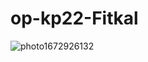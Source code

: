 
# op-kp22-Fitkal
 
![photo1672926132](https://user-images.githubusercontent.com/32492163/210793975-d0633323-0610-485c-a368-c9bdea7af7a3.jpeg)
